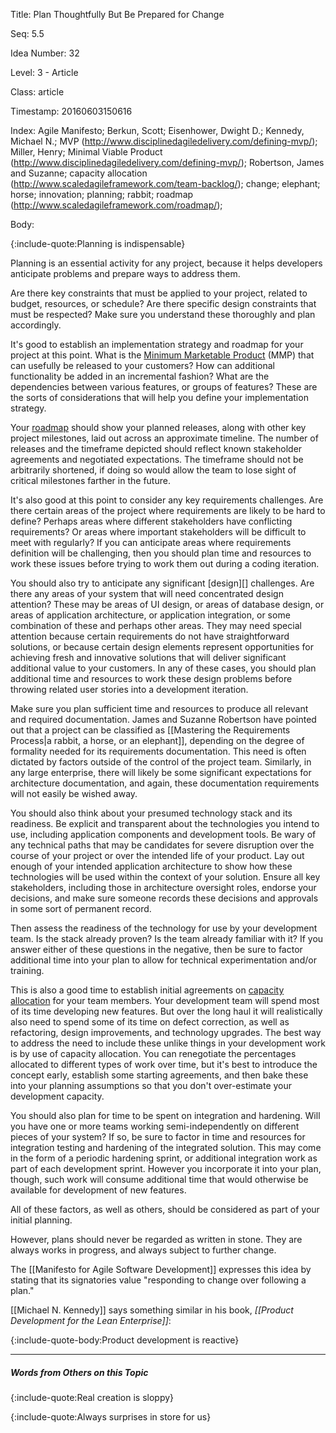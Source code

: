 Title:  Plan Thoughtfully But Be Prepared for Change

Seq:    5.5

Idea Number: 32

Level:  3 - Article

Class:  article

Timestamp: 20160603150616

Index:  Agile Manifesto; Berkun, Scott; Eisenhower, Dwight D.; Kennedy, Michael N.; MVP (http://www.disciplinedagiledelivery.com/defining-mvp/); Miller, Henry; Minimal Viable Product (http://www.disciplinedagiledelivery.com/defining-mvp/); Robertson, James and Suzanne; capacity allocation (http://www.scaledagileframework.com/team-backlog/); change; elephant; horse; innovation; planning; rabbit; roadmap (http://www.scaledagileframework.com/roadmap/); 

Body:

{:include-quote:Planning is indispensable}

Planning is an essential activity for any project, because it helps developers anticipate problems and prepare ways to address them.

Are there key constraints that must be applied to your project, related to budget, resources, or schedule? Are there specific design constraints that must be respected? Make sure you understand these thoroughly and plan accordingly.

It's good to establish an implementation strategy and roadmap for your project at this point. What is the [Minimum Marketable Product](https://userpilot.com/blog/minimum-viable-product-vs-minimum-marketable-product/) (MMP) that can usefully be released to your customers? How can additional functionality be added in an incremental fashion? What are the dependencies between various features, or groups of features? These are the sorts of considerations that will help you define your implementation strategy.

Your <a href="http://www.scaledagileframework.com/roadmap/" class="reflink" target="ref">roadmap</a> should show your planned releases, along with other key project milestones, laid out across an approximate timeline. The number of releases and the timeframe depicted should reflect known stakeholder agreements and negotiated expectations. The timeframe should not be arbitrarily shortened, if doing so would allow the team to lose sight of critical milestones farther in the future.

It's also good at this point to consider any key requirements challenges. Are there certain areas of the project where requirements are likely to be hard to define? Perhaps areas where different stakeholders have conflicting requirements? Or areas where important stakeholders will be difficult to meet with regularly? If you can anticipate areas where requirements definition will be challenging, then you should plan time and resources to work these issues before trying to work them out during a coding iteration.

You should also try to anticipate any significant [design][] challenges. Are there any areas of your system that will need concentrated design attention? These may be areas of UI design, or areas of database design, or areas of application architecture, or application integration, or some combination of these and perhaps other areas. They may need special attention because certain requirements do not have straightforward solutions, or because certain design elements represent opportunities for achieving fresh and innovative solutions that will deliver significant additional value to your customers. In any of these cases, you should plan additional time and resources to work these design problems before throwing related user stories into a development iteration.

Make sure you plan sufficient time and resources to produce all relevant and required documentation. James and Suzanne Robertson have pointed out that a project can be classified as [[Mastering the Requirements Process|a rabbit, a horse, or an elephant]], depending on the degree of formality needed for its requirements documentation. This need is often dictated by factors outside of the control of the project team. Similarly, in any large enterprise, there will likely be some significant expectations for architecture documentation, and again, these documentation requirements will not easily be wished away.

You should also think about your presumed technology stack and its readiness. Be explicit and transparent about the technologies you intend to use, including application components and development tools. Be wary of any technical paths that may be candidates for severe disruption over the course of your project or over the intended life of your product. Lay out enough of your intended application architecture to show how these technologies will be used within the context of your solution. Ensure all key stakeholders, including those in architecture oversight roles, endorse your decisions, and make sure someone records these decisions and approvals in some sort of permanent record.

Then assess the readiness of the technology for use by your development team. Is the stack already proven? Is the team already familiar with it? If you answer either of these questions in the negative, then be sure to factor additional time into your plan to allow for technical experimentation and/or training.

This is also a good time to establish initial agreements on <a href="http://www.scaledagileframework.com/team-backlog/" class="reflink" target="ref">capacity allocation</a> for your team members. Your development team will spend most of its time developing new features. But over the long haul it will realistically also need to spend some of its time on defect correction, as well as refactoring, design improvements, and technology upgrades. The best way to address the need to include these unlike things in your development work is by use of capacity allocation. You can renegotiate the percentages allocated to different types of work over time, but it's best to introduce the concept early, establish some starting agreements, and then bake these into your planning assumptions so that you don't over-estimate your development capacity.

You should also plan for time to be spent on integration and hardening. Will you have one or more teams working semi-independently on different pieces of your system? If so, be sure to factor in time and resources for integration testing and hardening of the integrated solution. This may come in the form of a periodic hardening sprint, or additional integration work as part of each development sprint. However you incorporate it into your plan, though, such work will consume additional time that would otherwise be available for development of new features.

All of these factors, as well as others, should be considered as part of your initial planning.

However, plans should never be regarded as written in stone. They are always works in progress, and always subject to further change.

The [[Manifesto for Agile Software Development]] expresses this idea by stating that its signatories value "responding to change over following a plan."

[[Michael N. Kennedy]] says something similar in his book, <cite>[[Product Development for the Lean Enterprise]]</cite>:

{:include-quote-body:Product development is reactive}

----

##### Words from Others on this Topic

{:include-quote:Real creation is sloppy}

{:include-quote:Always surprises in store for us}


